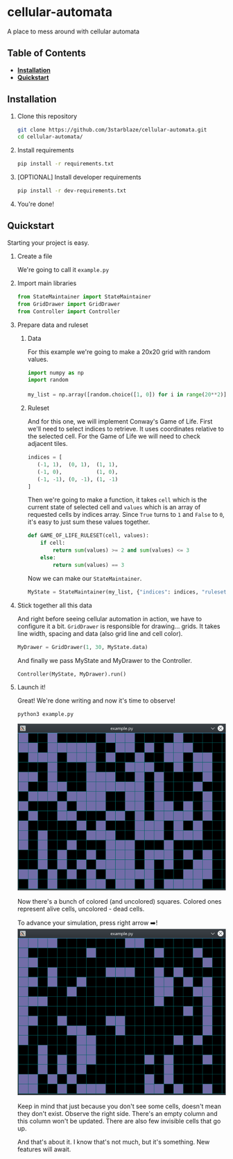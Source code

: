 # cellular-automata

A place to mess around with cellular automata

## Table of Contents
* **[Installation](#installation)**
* **[Quickstart](#quickstart)**

## Installation

1. Clone this repository
    ``` sh
    git clone https://github.com/3starblaze/cellular-automata.git
    cd cellular-automata/
    ```

2. Install requirements

    ``` sh
    pip install -r requirements.txt
    ```

3. [OPTIONAL] Install developer requirements

    ``` sh
    pip install -r dev-requirements.txt
    ```

4. You're done!

## Quickstart

Starting your project is easy.

1. Create a file

    We're going to call it `example.py`

2. Import main libraries

    ```python
    from StateMaintainer import StateMaintainer
    from GridDrawer import GridDrawer
    from Controller import Controller
    ```

3. Prepare data and ruleset

    1. Data
    
        For this example we're going to make a 20x20 grid with random values.

        ```python
        import numpy as np
        import random

        my_list = np.array([random.choice([1, 0]) for i in range(20**2)]).reshape(20, 20)
        ```

    2. Ruleset

        And for this one, we will implement Conway's Game of Life.
        First we'll need to select indices to retrieve. It uses coordinates relative 
        to the selected cell. For the Game of Life we will need to check adjacent
        tiles.

        ```python
        indices = [
           (-1, 1),  (0, 1),  (1, 1),
           (-1, 0),           (1, 0),
           (-1, -1), (0, -1), (1, -1)
        ]
        ```

        Then we're going to make a function, it takes `cell` which is the current
        state of selected cell and `values` which is an array of requested cells by
        indices array. Since `True` turns to `1` and `False` to `0`, it's easy to
        just sum these values together.

        ```python
        def GAME_OF_LIFE_RULESET(cell, values):
            if cell:
                return sum(values) >= 2 and sum(values) <= 3
            else:
                return sum(values) == 3
        ```

        Now we can make our `StateMaintainer`.
        ``` python
        MyState = StateMaintainer(my_list, {"indices": indices, "ruleset": GAME_OF_LIFE_RULESET})
        ```
4. Stick together all this data

    And right before seeing cellular automation in action, we have to configure it a
    bit. `GridDrawer` is responsible for drawing... grids. It takes line width,
    spacing and data (also grid line and cell color).

    ``` python
    MyDrawer = GridDrawer(1, 30, MyState.data)
    ```

    And finally we pass MyState and MyDrawer to the Controller.

    ``` python
    Controller(MyState, MyDrawer).run()
    ```
5. Launch it!

    Great! We're done writing and now it's time to observe!

    ```sh
    python3 example.py
    ```
    ![](./README-assets/example-1.png)

    Now there's a bunch of colored (and uncolored) squares. Colored ones represent alive cells, uncolored - dead cells.

    To advance your simulation, press right arrow ➡️!
    ![](./README-assets/example-2.png)

    Keep in mind that just because you don't see some cells, doesn't mean they don't exist. Observe the right side. There's             an empty column and this column won't be updated. There are also few invisible cells that go up.


    And that's about it. I know that's not much, but it's something. New features will await.

